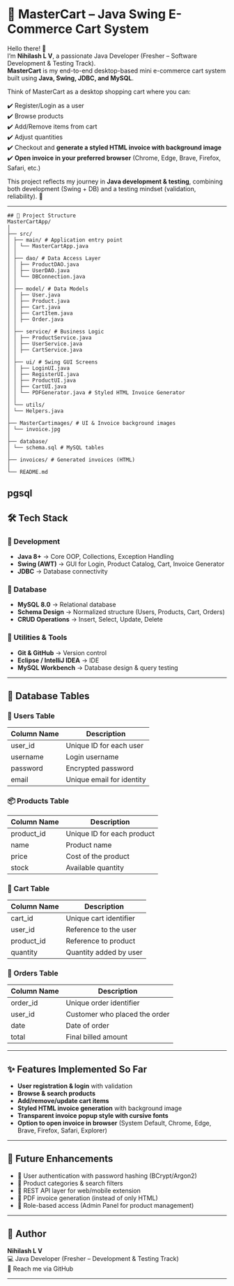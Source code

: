 # 🛒 MasterCart – Java Swing E-Commerce Cart System

Hello there! 👋  
I’m **Nihilash L V**, a passionate Java Developer (Fresher – Software Development & Testing Track).  
**MasterCart** is my end-to-end desktop-based mini e-commerce cart system built using **Java, Swing, JDBC, and MySQL**.

Think of MasterCart as a desktop shopping cart where you can:

✔️ Register/Login as a user  
✔️ Browse products  
✔️ Add/Remove items from cart  
✔️ Adjust quantities  
✔️ Checkout and **generate a styled HTML invoice with background image**  
✔️ **Open invoice in your preferred browser** (Chrome, Edge, Brave, Firefox, Safari, etc.)  

This project reflects my journey in **Java development & testing**, combining both development (Swing + DB) and a testing mindset (validation, reliability). 🚀

---
```plaintext
## 📂 Project Structure
MasterCartApp/
│
├── src/
│ ├── main/ # Application entry point
│ │ └── MasterCartApp.java
│ │
│ ├── dao/ # Data Access Layer
│ │ ├── ProductDAO.java
│ │ ├── UserDAO.java
│ │ └── DBConnection.java
│ │
│ ├── model/ # Data Models
│ │ ├── User.java
│ │ ├── Product.java
│ │ ├── Cart.java
│ │ ├── CartItem.java
│ │ ├── Order.java
│ │
│ ├── service/ # Business Logic
│ │ ├── ProductService.java
│ │ ├── UserService.java
│ │ ├── CartService.java
│ │
│ ├── ui/ # Swing GUI Screens
│ │ ├── LoginUI.java
│ │ ├── RegisterUI.java
│ │ ├── ProductUI.java
│ │ ├── CartUI.java
│ │ └── PDFGenerator.java # Styled HTML Invoice Generator
│ │
│ └── utils/
│ └── Helpers.java
│
├── MasterCartimages/ # UI & Invoice background images
│ └── invoice.jpg
│
├── database/
│ └── schema.sql # MySQL tables
│
├── invoices/ # Generated invoices (HTML)
│
└── README.md
```
pgsql
---

## 🛠️ Tech Stack

### 🔹 Development
- **Java 8+** → Core OOP, Collections, Exception Handling  
- **Swing (AWT)** → GUI for Login, Product Catalog, Cart, Invoice Generator  
- **JDBC** → Database connectivity  

### 🔹 Database
- **MySQL 8.0** → Relational database  
- **Schema Design** → Normalized structure (Users, Products, Cart, Orders)  
- **CRUD Operations** → Insert, Select, Update, Delete  

### 🔹 Utilities & Tools
- **Git & GitHub** → Version control  
- **Eclipse / IntelliJ IDEA** → IDE  
- **MySQL Workbench** → Database design & query testing  

---

## 🧾 Database Tables

### 👤 Users Table
| Column Name | Description |
|-------------|-------------|
| user_id     | Unique ID for each user |
| username    | Login username |
| password    | Encrypted password |
| email       | Unique email for identity |

### 📦 Products Table
| Column Name | Description |
|-------------|-------------|
| product_id  | Unique ID for each product |
| name        | Product name |
| price       | Cost of the product |
| stock       | Available quantity |

### 🛒 Cart Table
| Column Name | Description |
|-------------|-------------|
| cart_id     | Unique cart identifier |
| user_id     | Reference to the user |
| product_id  | Reference to product |
| quantity    | Quantity added by user |

### 📑 Orders Table
| Column Name | Description |
|-------------|-------------|
| order_id    | Unique order identifier |
| user_id     | Customer who placed the order |
| date        | Date of order |
| total       | Final billed amount |

---

## ✨ Features Implemented So Far
-  **User registration & login** with validation  
-  **Browse & search products**  
-  **Add/remove/update cart items**  
-  **Styled HTML invoice generation** with background image  
-  **Transparent invoice popup style with cursive fonts**  
-  **Option to open invoice in browser** (System Default, Chrome, Edge, Brave, Firefox, Safari, Explorer)  

---

## 🚀 Future Enhancements
- 🔹 User authentication with password hashing (BCrypt/Argon2)  
- 🔹 Product categories & search filters  
- 🔹 REST API layer for web/mobile extension  
- 🔹 PDF invoice generation (instead of only HTML)  
- 🔹 Role-based access (Admin Panel for product management)  

---

## 👤 Author
**Nihilash L V**  
💻 Java Developer (Fresher – Development & Testing Track)  
📩 Reach me via GitHub  

---
